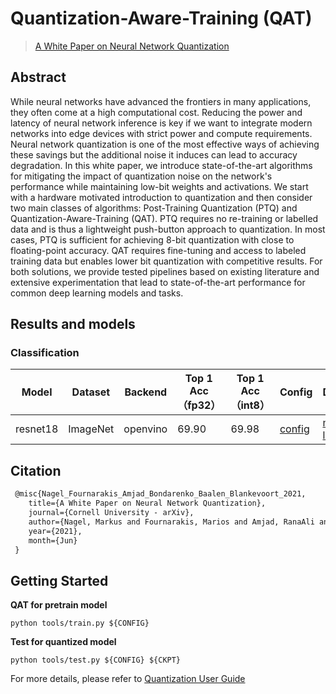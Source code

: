 # Quantization-Aware-Training (QAT)

> [A White Paper on Neural Network Quantization](https://arxiv.org/abs/2106.08295)

<!-- [ALGORITHM] -->

## Abstract

While neural networks have advanced the frontiers in many applications, they often come at a high computational cost. Reducing the power and latency of neural network inference is key if we want to integrate modern networks into edge devices with strict power and compute requirements. Neural network quantization is one of the most effective ways of achieving these savings but the additional noise it induces can lead to accuracy degradation. In this white paper, we introduce state-of-the-art algorithms for mitigating the impact of quantization noise on the network's performance while maintaining low-bit weights and activations. We start with a hardware motivated introduction to quantization and then consider two main classes of algorithms: Post-Training Quantization (PTQ) and Quantization-Aware-Training (QAT). PTQ requires no re-training or labelled data and is thus a lightweight push-button approach to quantization. In most cases, PTQ is sufficient for achieving 8-bit quantization with close to floating-point accuracy. QAT requires fine-tuning and access to labeled training data but enables lower bit quantization with competitive results. For both solutions, we provide tested pipelines based on existing literature and extensive experimentation that lead to state-of-the-art performance for common deep learning models and tasks.

## Results and models

### Classification

| Model    | Dataset  | Backend  | Top 1 Acc（fp32） | Top 1 Acc（int8） | Config                                              | Download                                                                                                                                                                                                                                                                                       |
| -------- | -------- | -------- | --------------- | --------------- | --------------------------------------------------- | ---------------------------------------------------------------------------------------------------------------------------------------------------------------------------------------------------------------------------------------------------------------------------------------------- |
| resnet18 | ImageNet | openvino | 69.90           | 69.98           | [config](./qat_openvino_resnet18_10e_8xb32_in1k.py) | [model](https://download.openmmlab.com/mmrazor/v1/quantization/qat/openvino/qat_openvino_resnet18_8xb32_10e_in1k_20230413_172732-5b9ff01d.pth) \| [log](https://download.openmmlab.com/mmrazor/v1/quantization/qat/openvino/qat_openvino_resnet18_8xb32_10e_in1k_20230413_172732-5b9ff01d.log) |

## Citation

```latex
 @misc{Nagel_Fournarakis_Amjad_Bondarenko_Baalen_Blankevoort_2021,
    title={A White Paper on Neural Network Quantization},
    journal={Cornell University - arXiv},
    author={Nagel, Markus and Fournarakis, Marios and Amjad, RanaAli and Bondarenko, Yelysei and Baalen, Martvan and Blankevoort, Tijmen},
    year={2021},
    month={Jun}
 }
```

## Getting Started

**QAT for pretrain model**

```
python tools/train.py ${CONFIG}
```

**Test for quantized model**

```
python tools/test.py ${CONFIG} ${CKPT}
```

For more details, please refer to [Quantization User Guide](mmrazor/docs/en/user_guides/quantization_user_guide.md)
